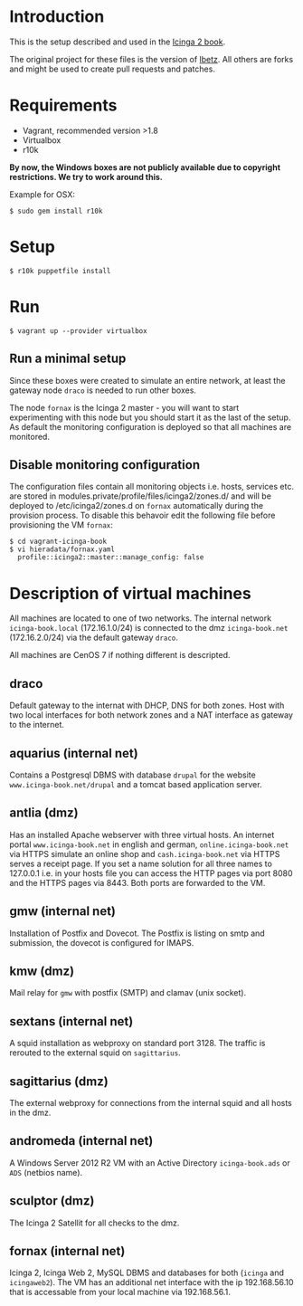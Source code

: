 # Introduction

This is the setup described and used in the [Icinga 2 book](http://amzn.to/2eOU1ey).

The original project for these files is the version of [lbetz](https://github.com/lbetz/vagrant-icinga-book). All others are forks and might be used to create pull requests and patches.

# Requirements

* Vagrant, recommended version >1.8
* Virtualbox
* r10k

**By now, the Windows boxes are not publicly available due to copyright restrictions. We try to work around this.**

Example for OSX:

    $ sudo gem install r10k

# Setup

    $ r10k puppetfile install

# Run

    $ vagrant up --provider virtualbox

## Run a minimal setup

Since these boxes were created to simulate an entire network, at least the gateway node `draco` is needed to run other boxes.

The node `fornax` is the Icinga 2 master - you will want to start experimenting with this node but you should start it as the last of the setup. As default the monitoring configuration is deployed so that all machines are monitored.

## Disable monitoring configuration

The configuration files contain all monitoring objects i.e. hosts, services etc. are stored in modules.private/profile/files/icinga2/zones.d/ and will be deployed to /etc/icinga2/zones.d on `fornax` automatically during the provision process. To disable this behavoir edit the following file before provisioning the VM `fornax`:

    $ cd vagrant-icinga-book
    $ vi hieradata/fornax.yaml
      profile::icinga2::master::manage_config: false

# Description of virtual machines

All machines are located to one of two networks. The internal network `icinga-book.local` (172.16.1.0/24) is connected to the dmz `icinga-book.net` (172.16.2.0/24) via the default gateway `draco`.

All machines are CenOS 7 if nothing different is descripted.

## draco

Default gateway to the internat with DHCP, DNS for both zones. Host with two local interfaces for both network zones and a NAT interface as gateway to the internet.

## aquarius (internal net)

Contains a Postgresql DBMS with database `drupal` for the website `www.icinga-book.net/drupal` and a tomcat based application server.

## antlia (dmz)

Has an installed Apache webserver with three virtual hosts. An internet portal `www.icinga-book.net` in english and german, `online.icinga-book.net` via HTTPS simulate an online shop and `cash.icinga-book.net` via HTTPS serves a receipt page. If you set a name solution for all three names to 127.0.0.1 i.e. in your hosts file you can access the HTTP pages via port 8080 and the HTTPS pages via 8443. Both ports are forwarded to the VM.

## gmw (internal net)

Installation of Postfix and Dovecot. The Postfix is listing on smtp and submission, the dovecot is configured for IMAPS.

## kmw (dmz)

Mail relay for `gmw` with postfix (SMTP) and clamav (unix socket).

## sextans (internal net)

A squid installation as webproxy on standard port 3128. The traffic is rerouted to the external squid on `sagittarius`.

## sagittarius (dmz)

The external webproxy for connections from the internal squid and all hosts in the dmz.

## andromeda (internal net)

A Windows Server 2012 R2 VM with an Active Directory `icinga-book.ads` or `ADS` (netbios name).

## sculptor (dmz)

The Icinga 2 Satellit for all checks to the dmz.

## fornax (internal net)

Icinga 2, Icinga Web 2, MySQL DBMS and databases for both (`icinga` and `icingaweb2`). The VM has an additional net interface with the ip 192.168.56.10 that is accessable from your local machine via 192.168.56.1.
